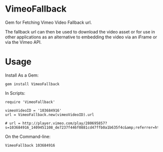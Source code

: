 VimeoFallback
=============

Gem for Fetching Vimeo Video Fallback url. 

The fallback url can then be used to download the video asset or for use in other applications as an alternative to embedding the video via an iFrame or via the Vimeo API.


Usage
=====

Install As a Gem:
```
gem install VimeoFallback
```

In Scripts:
```
require 'VimeoFallback'

vimeoVideoID = '103684916'
url = VimeoFallback.new(vimeoVideoID).url 

# url = http://player.vimeo.com/play/280695857?s=103684916_1409451108_de7237f446f0881cd47ffb0a1b635f4c&amp;referrer=http%3A%2F%2Fplayer.vimeo.com%2Fvideo%2F103684916%2Ffallback
```

On the Command-line:
```
VimeoFallback 103684916
```
